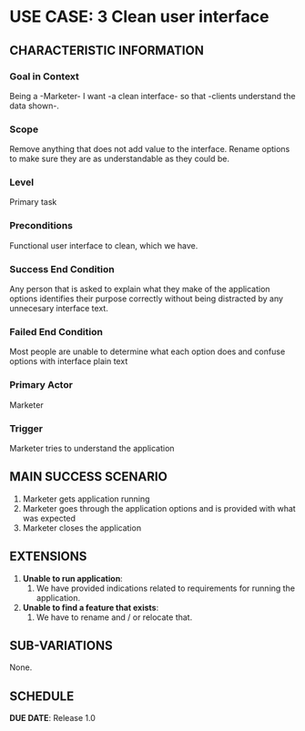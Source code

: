# USE CASE: 3 Clean user interface

## CHARACTERISTIC INFORMATION

### Goal in Context

Being a -Marketer- I want -a clean interface- so that -clients understand the data shown-.

### Scope

Remove anything that does not add value to the interface. Rename options to make sure they are as understandable as they could be.

### Level

Primary task

### Preconditions

Functional user interface to clean, which we have.

### Success End Condition

Any person that is asked to explain what they make of the application options identifies their purpose correctly without being distracted by any unnecesary interface text.

### Failed End Condition

Most people are unable to determine what each option does and confuse options with interface plain text

### Primary Actor

Marketer

### Trigger

Marketer tries to understand the application

## MAIN SUCCESS SCENARIO

1. Marketer gets application running
2. Marketer goes through the application options and is provided with what was expected
3. Marketer closes the application

## EXTENSIONS

1. **Unable to run application**:
    1. We have provided indications related to requirements for running the application.
2. **Unable to find a feature that exists**:
    1. We have to rename  and / or  relocate that.

## SUB-VARIATIONS

None.

## SCHEDULE

**DUE DATE**: Release 1.0

